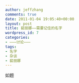 ```yaml
---
author: jeffzhang
comments: true
date: 2011-01-04 19:05:40+00:00
layout: post
title: 裴丽娜——需要记住的名字
wordpress_id: 7
categories:
- ———讨论———
tags:
- 名字
- 杂谈
- 裴丽娜
---
```


如题
